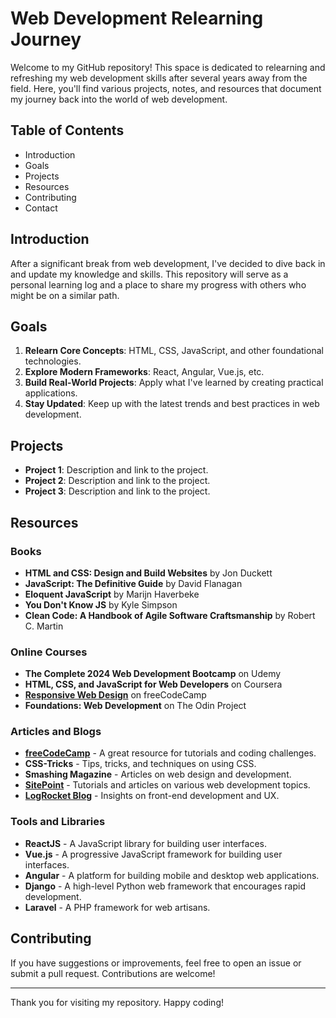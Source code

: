 # Web Development Relearning Journey

Welcome to my GitHub repository! This space is dedicated to relearning and refreshing my web development skills after several years away from the field. Here, you'll find various projects, notes, and resources that document my journey back into the world of web development.

## Table of Contents

- Introduction
- Goals
- Projects
- Resources
- Contributing
- Contact

## Introduction

After a significant break from web development, I've decided to dive back in and update my knowledge and skills. This repository will serve as a personal learning log and a place to share my progress with others who might be on a similar path.

## Goals

1. **Relearn Core Concepts**: HTML, CSS, JavaScript, and other foundational technologies.
2. **Explore Modern Frameworks**: React, Angular, Vue.js, etc.
3. **Build Real-World Projects**: Apply what I've learned by creating practical applications.
4. **Stay Updated**: Keep up with the latest trends and best practices in web development.

## Projects

- **Project 1**: Description and link to the project.
- **Project 2**: Description and link to the project.
- **Project 3**: Description and link to the project.

## Resources

### Books
- **HTML and CSS: Design and Build Websites** by Jon Duckett
- **JavaScript: The Definitive Guide** by David Flanagan
- **Eloquent JavaScript** by Marijn Haverbeke
- **You Don't Know JS** by Kyle Simpson
- **Clean Code: A Handbook of Agile Software Craftsmanship** by Robert C. Martin

### Online Courses
- **The Complete 2024 Web Development Bootcamp** on Udemy
- **HTML, CSS, and JavaScript for Web Developers** on Coursera
- **[Responsive Web Design](https://www.freecodecamp.org/news/)** on freeCodeCamp
- **Foundations: Web Development** on The Odin Project

### Articles and Blogs
- **[freeCodeCamp](https://www.freecodecamp.org/news/)** - A great resource for tutorials and coding challenges.
- **CSS-Tricks** - Tips, tricks, and techniques on using CSS.
- **Smashing Magazine** - Articles on web design and development.
- **[SitePoint](https://www.sitepoint.com/blog/)** - Tutorials and articles on various web development topics.
- **[LogRocket Blog](https://blog.logrocket.com/)** - Insights on front-end development and UX.

### Tools and Libraries
- **ReactJS** - A JavaScript library for building user interfaces.
- **Vue.js** - A progressive JavaScript framework for building user interfaces.
- **Angular** - A platform for building mobile and desktop web applications.
- **Django** - A high-level Python web framework that encourages rapid development.
- **Laravel** - A PHP framework for web artisans.

## Contributing

If you have suggestions or improvements, feel free to open an issue or submit a pull request. Contributions are welcome!

---

Thank you for visiting my repository. Happy coding!
